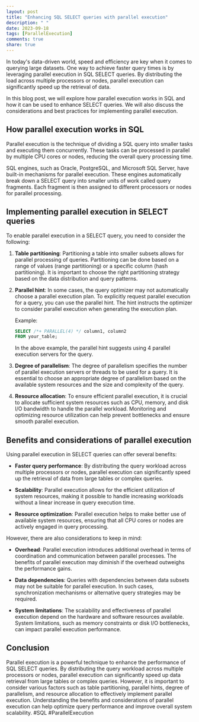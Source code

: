 ```yaml
---
layout: post
title: "Enhancing SQL SELECT queries with parallel execution"
description: " "
date: 2023-09-18
tags: [ParallelExecution]
comments: true
share: true
---
```


In today's data-driven world, speed and efficiency are key when it comes to querying large datasets. One way to achieve faster query times is by leveraging parallel execution in SQL SELECT queries. By distributing the load across multiple processors or nodes, parallel execution can significantly speed up the retrieval of data.

In this blog post, we will explore how parallel execution works in SQL and how it can be used to enhance SELECT queries. We will also discuss the considerations and best practices for implementing parallel execution.

## How parallel execution works in SQL

Parallel execution is the technique of dividing a SQL query into smaller tasks and executing them concurrently. These tasks can be processed in parallel by multiple CPU cores or nodes, reducing the overall query processing time.

SQL engines, such as Oracle, PostgreSQL, and Microsoft SQL Server, have built-in mechanisms for parallel execution. These engines automatically break down a SELECT query into smaller units of work called query fragments. Each fragment is then assigned to different processors or nodes for parallel processing.

## Implementing parallel execution in SELECT queries

To enable parallel execution in a SELECT query, you need to consider the following:

1. **Table partitioning**: Partitioning a table into smaller subsets allows for parallel processing of queries. Partitioning can be done based on a range of values (range partitioning) or a specific column (hash partitioning). It is important to choose the right partitioning strategy based on the data distribution and query patterns.

2. **Parallel hint**: In some cases, the query optimizer may not automatically choose a parallel execution plan. To explicitly request parallel execution for a query, you can use the parallel hint. The hint instructs the optimizer to consider parallel execution when generating the execution plan.

   Example:
   ```sql
   SELECT /*+ PARALLEL(4) */ column1, column2
   FROM your_table;
   ```

   In the above example, the parallel hint suggests using 4 parallel execution servers for the query.

3. **Degree of parallelism**: The degree of parallelism specifies the number of parallel execution servers or threads to be used for a query. It is essential to choose an appropriate degree of parallelism based on the available system resources and the size and complexity of the query.

4. **Resource allocation**: To ensure efficient parallel execution, it is crucial to allocate sufficient system resources such as CPU, memory, and disk I/O bandwidth to handle the parallel workload. Monitoring and optimizing resource utilization can help prevent bottlenecks and ensure smooth parallel execution.

## Benefits and considerations of parallel execution

Using parallel execution in SELECT queries can offer several benefits:

- **Faster query performance**: By distributing the query workload across multiple processors or nodes, parallel execution can significantly speed up the retrieval of data from large tables or complex queries.

- **Scalability**: Parallel execution allows for the efficient utilization of system resources, making it possible to handle increasing workloads without a linear increase in query execution time.

- **Resource optimization**: Parallel execution helps to make better use of available system resources, ensuring that all CPU cores or nodes are actively engaged in query processing.

However, there are also considerations to keep in mind:

- **Overhead**: Parallel execution introduces additional overhead in terms of coordination and communication between parallel processes. The benefits of parallel execution may diminish if the overhead outweighs the performance gains.

- **Data dependencies**: Queries with dependencies between data subsets may not be suitable for parallel execution. In such cases, synchronization mechanisms or alternative query strategies may be required.

- **System limitations**: The scalability and effectiveness of parallel execution depend on the hardware and software resources available. System limitations, such as memory constraints or disk I/O bottlenecks, can impact parallel execution performance.

## Conclusion

Parallel execution is a powerful technique to enhance the performance of SQL SELECT queries. By distributing the query workload across multiple processors or nodes, parallel execution can significantly speed up data retrieval from large tables or complex queries. However, it is important to consider various factors such as table partitioning, parallel hints, degree of parallelism, and resource allocation to effectively implement parallel execution. Understanding the benefits and considerations of parallel execution can help optimize query performance and improve overall system scalability. #SQL #ParallelExecution